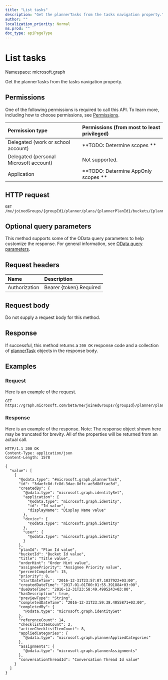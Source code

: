 ```yaml
---
title: "List tasks"
description: "Get the plannerTasks from the tasks navigation property."
author: ""
localization_priority: Normal
ms.prod: ""
doc_type: apiPageType
---
```


# List tasks

Namespace: microsoft.graph

Get the plannerTasks from the tasks navigation property.

## Permissions
One of the following permissions is required to call this API. To learn more, including how to choose permissions, see [Permissions](/concepts/permissions-reference.md).

|Permission type|Permissions (from most to least privileged)|
|:---|:---|
|Delegated (work or school account)|**TODO: Determine scopes **|
|Delegated (personal Microsoft account)|Not supported.|
|Application|**TODO: Determine AppOnly scopes **|

## HTTP request
<!-- {
  "blockType": "ignored"
}
-->
``` http
GET /me/joinedGroups/{groupId}/planner/plans/{plannerPlanId}/buckets/{plannerBucketId}/tasks
```

## Optional query parameters
This method supports some of the OData query parameters to help customize the response. For general information, see [OData query parameters](/graph/query-parameters).

## Request headers
|Name|Description|
|:---|:---|
|Authorization|Bearer {token}.Required|

## Request body
Do not supply a request body for this method.

## Response
If successful, this method returns a `200 OK` response code and a collection of [plannerTask](../resources/plannertask.md) objects in the response body.

## Examples

### Request
Here is an example of the request.
<!-- {
  "blockType": "request",
  "name": "get_plannertask"
}
-->
``` http
GET https://graph.microsoft.com/beta/me/joinedGroups/{groupId}/planner/plans/{plannerPlanId}/buckets/{plannerBucketId}/tasks
```

### Response
Here is an example of the response. Note: The response object shown here may be truncated for brevity. All of the properties will be returned from an actual call.
<!-- {
  "blockType": "response",
  "truncated": true,
  "@odata.type": "collection(microsoft.graph.plannertask)"
}
-->
``` http
HTTP/1.1 200 OK
Content-Type: application/json
Content-Length: 1578

{
  "value": [
    {
      "@odata.type": "#microsoft.graph.plannerTask",
      "id": "3daefc8d-fc8d-3dae-8dfc-ae3d8dfcae3d",
      "createdBy": {
        "@odata.type": "microsoft.graph.identitySet",
        "application": {
          "@odata.type": "microsoft.graph.identity",
          "id": "Id value",
          "displayName": "Display Name value"
        },
        "device": {
          "@odata.type": "microsoft.graph.identity"
        },
        "user": {
          "@odata.type": "microsoft.graph.identity"
        }
      },
      "planId": "Plan Id value",
      "bucketId": "Bucket Id value",
      "title": "Title value",
      "orderHint": "Order Hint value",
      "assigneePriority": "Assignee Priority value",
      "percentComplete": 15,
      "priority": 8,
      "startDateTime": "2016-12-31T23:57:07.1037922+03:00",
      "createdDateTime": "2017-01-01T00:01:55.391884+03:00",
      "dueDateTime": "2016-12-31T23:58:49.4995243+03:00",
      "hasDescription": true,
      "previewType": "String",
      "completedDateTime": "2016-12-31T23:59:38.4055871+03:00",
      "completedBy": {
        "@odata.type": "microsoft.graph.identitySet"
      },
      "referenceCount": 14,
      "checklistItemCount": 2,
      "activeChecklistItemCount": 8,
      "appliedCategories": {
        "@odata.type": "microsoft.graph.plannerAppliedCategories"
      },
      "assignments": {
        "@odata.type": "microsoft.graph.plannerAssignments"
      },
      "conversationThreadId": "Conversation Thread Id value"
    }
  ]
}
```

